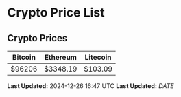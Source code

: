 # Crypto Price List

## Crypto Prices
| Bitcoin | Ethereum | Litecoin |
| ------- | -------- | -------- |
| $96206 | $3348.19 | $103.09 |
**Last Updated:** 2024-12-26 16:47 UTC
**Last Updated:** $DATE$
